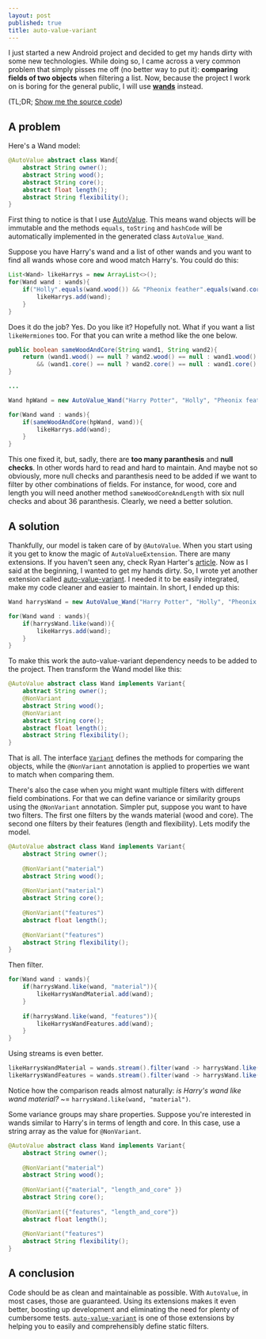 ```yaml
---
layout: post
published: true
title: auto-value-variant
---
```


I just started a new Android project and decided to get my hands dirty with some new technologies. While doing so, I came across a very common problem that simply pisses me off (no better way to put it): **comparing fields of two objects** when filtering a list. Now, because the project I work on is boring for the general public, I will use [**wands**](http://harrypotter.wikia.com/wiki/Wand) instead. 

(TL;DR; [Show me the source code](https://github.com/ccheptea/auto-value-variant))

## A problem

Here's a Wand model:

```java
@AutoValue abstract class Wand{
    abstract String owner();
    abstract String wood();
    abstract String core();
    abstract float length();
    abstract String flexibility();
}
```
First thing to notice is that I use [AutoValue](https://github.com/google/auto/blob/master/value/userguide/index.md). This means wand objects will be immutable and the methods ``equals``, ``toString`` and ``hashCode`` will be automatically implemented in the generated class ``AutoValue_Wand``. 

Suppose you have Harry's wand and a list of other wands and you want to find all wands whose core and wood match Harry's. You could do this:

```java
List<Wand> likeHarrys = new ArrayList<>();
for(Wand wand : wands){
	if("Holly".equals(wand.wood()) && "Pheonix feather".equals(wand.core())){
    	likeHarrys.add(wand);
    }
}
```
Does it do the job? Yes. Do you like it? Hopefully not. What if you want a list ``likeHermiones`` too. For that you can write a method like the one below.

```java
public boolean sameWoodAndCore(String wand1, String wand2){
	return (wand1.wood() == null ? wand2.wood() == null : wand1.wood().equals(wand2.wood()))
    	&& (wand1.core() == null ? wand2.core() == null : wand1.core().equals(wand2.core()))
}

...

Wand hpWand = new AutoValue_Wand("Harry Potter", "Holly", "Pheonix feather", 11 "Nice and Supple");

for(Wand wand : wands){
	if(sameWoodAndCore(hpWand, wand)){
    	likeHarrys.add(wand);
    }
}

```
This one fixed it, but, sadly, there are **too many paranthesis** and **null checks**. In other words hard to read and hard to maintain. And maybe not so obviously, more null checks and paranthesis need to be added if we want to filter by other combinations of fields. For instance, for wood, core and length you will need another method ``sameWoodCoreAndLength`` with six null checks and about 36 paranthesis. Clearly, we need a better solution.

## A solution

Thankfully, our model is taken care of by ``@AutoValue``. When you start using it you get to know the magic of ``AutoValueExtension``. There are many extensions. If you haven't seen any, check Ryan Harter's [article](http://ryanharter.com/blog/2016/05/16/autovalue-extensions/). Now as I said at the beginning, I wanted to get my hands dirty. So, I wrote yet another extension called [auto-value-variant](https://github.com/ccheptea/auto-value-variant). I needed it to be easily integrated, make my code cleaner and easier to maintain. In short, I ended up this:

```java
Wand harrysWand = new AutoValue_Wand("Harry Potter", "Holly", "Pheonix feather", 11, "Nice and Supple");

for(Wand wand : wands){
	if(harrysWand.like(wand)){
    	likeHarrys.add(wand);
    }
}

```

To make this work the auto-value-variant dependency needs to be added to the project. Then transform the Wand model like this:

```java
@AutoValue abstract class Wand implements Variant{
    abstract String owner();
    @NonVariant
    abstract String wood();
    @NonVariant
    abstract String core();
    abstract float length();
    abstract String flexibility();
}
```

That is all. The interface [``Variant``](https://github.com/ccheptea/auto-value-variant/blob/master/src/main/java/com/ccheptea/auto/value/variant/Variant.java) defines the methods for comparing the objects, while the ``@NonVariant`` annotation is applied to properties we want to match when comparing them.

There's also the case when you might want multiple filters with different field combinations. For that we can define variance or similarity groups using the ``@NonVariant`` annotation. Simpler put, suppose you want to have two filters. The first one filters by the wands material (wood and core). The second one filters by their features (length and flexibility). Lets modify the model.

```java
@AutoValue abstract class Wand implements Variant{
    abstract String owner();
    
    @NonVariant("material")
    abstract String wood();
    
    @NonVariant("material")
    abstract String core();
    
    @NonVariant("features")
    abstract float length();
    
    @NonVariant("features")
    abstract String flexibility();
}
```

Then filter.

```java
for(Wand wand : wands){
	if(harrysWand.like(wand, "material")){
    	likeHarrysWandMaterial.add(wand);
    }
    
    if(harrysWand.like(wand, "features")){
    	likeHarrysWandFeatures.add(wand);
    }
}
```

Using streams is even better.

```java
likeHarrysWandMaterial = wands.stream().filter(wand -> harrysWand.like(wand, "material"));
likeHarrysWandFeatures = wands.stream().filter(wand -> harrysWand.like(wand, "features"));
```

Notice how the comparison reads almost naturally: _is Harry's wand like wand material?_ ~= ``harrysWand.like(wand, "material")``.

Some variance groups may share properties. Suppose you're interested in wands similar to Harry's in terms of length and core. In this case, use a string array as the value for ``@NonVariant``.

```java
@AutoValue abstract class Wand implements Variant{
    abstract String owner();
    
    @NonVariant("material")
    abstract String wood();
    
    @NonVariant({"material", "length_and_core" })
    abstract String core();
    
    @NonVariant({"features", "length_and_core"})
    abstract float length();
    
    @NonVariant("features")
    abstract String flexibility();
}
```
## A conclusion

Code should be as clean and maintainable as possible. With ``AutoValue``, in most cases, those are guaranteed. Using its extensions makes it even better, boosting up development and eliminating the need for plenty of cumbersome tests. [``auto-value-variant``](https://github.com/ccheptea/auto-value-variant) is one of those extensions by helping you to easily and comprehensibly define static filters.